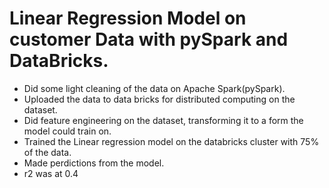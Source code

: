 # Linear Regression Model on customer Data with pySpark and DataBricks.

- Did some light cleaning of the data on Apache Spark(pySpark).
- Uploaded the data to data bricks for distributed computing on the dataset.
- Did feature engineering on the dataset, transforming it to a form the model could train on.
- Trained the Linear regression model on the databricks cluster with 75% of the data.
- Made perdictions from the model.
- r2 was at 0.4
